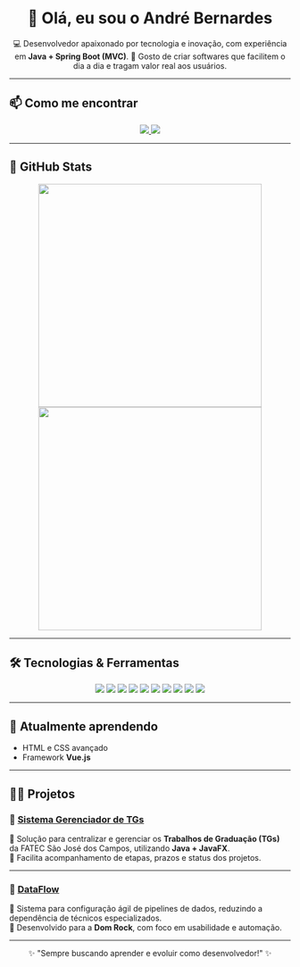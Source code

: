<h1 align="center">👋 Olá, eu sou o André Bernardes</h1>
<p align="center">
  💻 Desenvolvedor apaixonado por tecnologia e inovação, com experiência em <strong>Java + Spring Boot (MVC)</strong>.  
  🚀 Gosto de criar softwares que facilitem o dia a dia e tragam valor real aos usuários.
</p>

---

## 📫 Como me encontrar
<p align="center">
  <a href="https://www.linkedin.com/in/andre-oliveira2004/">
    <img src="https://img.shields.io/badge/-LinkedIn-0A66C2?style=for-the-badge&logo=linkedin&logoColor=white">
  </a>
  <a href="mailto:andreluiz1088@hotmail.com">
    <img src="https://img.shields.io/badge/-Outlook-0078D4?style=for-the-badge&logo=microsoft-outlook&logoColor=white">
  </a>
</p>

---

## 🚀 GitHub Stats
<p align="center">
  <img src="https://github-readme-stats.vercel.app/api?username=Andre-Bernardes200&show_icons=true&theme=radical&title_color=ffffff&icon_color=00ffcc&text_color=cccccc&bg_color=1a1a1a" width="400" />
  <img src="https://github-readme-stats.vercel.app/api/top-langs/?username=Andre-Bernardes200&layout=compact&theme=radical&title_color=ffffff&icon_color=00ffcc&text_color=cccccc&bg_color=1a1a1a" width="400" />
</p>

---

## 🛠 Tecnologias & Ferramentas
<p align="center">
  <img src="https://img.shields.io/badge/HTML5-E34F26?style=for-the-badge&logo=html5&logoColor=white">
  <img src="https://img.shields.io/badge/CSS3-1572B6?style=for-the-badge&logo=css3&logoColor=white">
  <img src="https://img.shields.io/badge/JavaScript-F7DF1E?style=for-the-badge&logo=javascript&logoColor=black">
  <img src="https://img.shields.io/badge/Node.js-43853D?style=for-the-badge&logo=node.js&logoColor=white">
  <img src="https://img.shields.io/badge/Python-3776AB?style=for-the-badge&logo=python&logoColor=white">
  <img src="https://img.shields.io/badge/Java-ED8B00?style=for-the-badge&logo=java&logoColor=white">
  <img src="https://img.shields.io/badge/Spring%20Boot-6DB33F?style=for-the-badge&logo=spring-boot&logoColor=white">
  <img src="https://img.shields.io/badge/Docker-2496ED?style=for-the-badge&logo=docker&logoColor=white">
  <img src="https://img.shields.io/badge/Git-F05033?style=for-the-badge&logo=git&logoColor=white">
  <img src="https://img.shields.io/badge/GitHub-181717?style=for-the-badge&logo=github&logoColor=white">
</p>

---

## 🌱 Atualmente aprendendo
- HTML e CSS avançado
- Framework **Vue.js**

---

## 👨‍💻 Projetos
### 🔹 [Sistema Gerenciador de TGs](https://github.com/iNineBD/SGTG-2Sem2023)
📌 Solução para centralizar e gerenciar os **Trabalhos de Graduação (TGs)** da FATEC São José dos Campos, utilizando **Java + JavaFX**.  
🔹 Facilita acompanhamento de etapas, prazos e status dos projetos.

---

### 🔹 [DataFlow](https://github.com/iNineBD/DataFlowServer-3Sem2024)
📌 Sistema para configuração ágil de pipelines de dados, reduzindo a dependência de técnicos especializados.  
🔹 Desenvolvido para a **Dom Rock**, com foco em usabilidade e automação.

---

<p align="center">
  ✨ "Sempre buscando aprender e evoluir como desenvolvedor!" ✨
</p>
